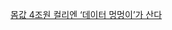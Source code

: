 [몸값 4조원 컬리엔 ‘데이터 멍멍이’가 산다](https://doordash.engineering/2022/08/16/4-essential-steps-for-building-a-simulator/)

